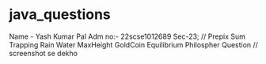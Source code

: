 # java_questions
Name - Yash Kumar Pal 
Adm no:- 22scse1012689
Sec-23;
// Prepix Sum 
Trapping Rain Water
MaxHeight
GoldCoin
Equilibrium
Philospher Question // screenshot se dekho
 